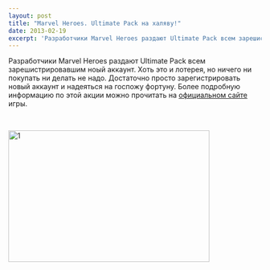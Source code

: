 ```yaml
---
layout: post
title: "Marvel Heroes. Ultimate Pack на халяву!"
date: 2013-02-19
excerpt: 'Разработчики Marvel Heroes раздают Ultimate Pack всем зарешистрировавшим ноый аккаунт. Хоть это и лотерея, но ничего ни покупать ни делать не надо....'
---
```


Разработчики Marvel Heroes раздают Ultimate Pack всем зарешистрировавшим ноый аккаунт. Хоть это и лотерея, но ничего ни покупать ни делать не надо. Достаточно просто зарегистрировать новый аккаунт и надеяться на госпожу фортуну. Более подробную информацию по этой акции можно прочитать на <a href="https://marvelheroes.com/contest/ultimate-registered-user">официальном сайте</a> игры.

&nbsp;

<a href="http://gamersoul.ru/wp-content/uploads/2013/02/1.jpg"><img class="size-full wp-image-1397 aligncenter" alt="1" src="http://gamersoul.ru/wp-content/uploads/2013/02/1.jpg" width="400" height="262" /></a>